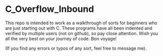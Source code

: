 # C_Overflow_Inbound
This repo is intended to work as a walkthrough of sorts for beginners who are just starting out with C. 
These programs have all been indented and verified by multiple users (not on github), so pay close attention.
Wish you all the very best on your journey of code. 
Bon voyage! 


(If you find any errors or typos of any sort, feel free to message me). 
